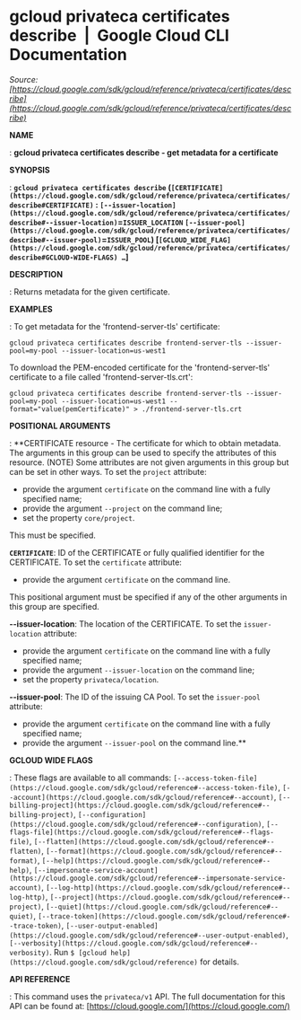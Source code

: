 # gcloud privateca certificates describe  |  Google Cloud CLI Documentation

*Source: [https://cloud.google.com/sdk/gcloud/reference/privateca/certificates/describe](https://cloud.google.com/sdk/gcloud/reference/privateca/certificates/describe)*

**NAME**

: **gcloud privateca certificates describe - get metadata for a certificate**

**SYNOPSIS**

: **`gcloud privateca certificates describe` (`[CERTIFICATE](https://cloud.google.com/sdk/gcloud/reference/privateca/certificates/describe#CERTIFICATE)` : `[--issuer-location](https://cloud.google.com/sdk/gcloud/reference/privateca/certificates/describe#--issuer-location)`=`ISSUER_LOCATION` `[--issuer-pool](https://cloud.google.com/sdk/gcloud/reference/privateca/certificates/describe#--issuer-pool)`=`ISSUER_POOL`) [`[GCLOUD_WIDE_FLAG](https://cloud.google.com/sdk/gcloud/reference/privateca/certificates/describe#GCLOUD-WIDE-FLAGS) …`]**

**DESCRIPTION**

: Returns metadata for the given certificate.

**EXAMPLES**

: To get metadata for the 'frontend-server-tls' certificate:

```
gcloud privateca certificates describe frontend-server-tls --issuer-pool=my-pool --issuer-location=us-west1
```

To download the PEM-encoded certificate for the 'frontend-server-tls'
certificate to a file called 'frontend-server-tls.crt':

```
gcloud privateca certificates describe frontend-server-tls --issuer-pool=my-pool --issuer-location=us-west1 --format="value(pemCertificate)" > ./frontend-server-tls.crt
```

**POSITIONAL ARGUMENTS**

: **CERTIFICATE resource - The certificate for which to obtain metadata. The
arguments in this group can be used to specify the attributes of this resource.
(NOTE) Some attributes are not given arguments in this group but can be set in
other ways.
To set the `project` attribute:

- provide the argument `certificate` on the command line with a fully
specified name;
- provide the argument `--project` on the command line;
- set the property `core/project`.

This must be specified.

**`CERTIFICATE`**:
ID of the CERTIFICATE or fully qualified identifier for the CERTIFICATE.
To set the `certificate` attribute:

- provide the argument `certificate` on the command line.

This positional argument must be specified if any of the other arguments in this
group are specified.

**--issuer-location**:
The location of the CERTIFICATE.
To set the `issuer-location` attribute:

- provide the argument `certificate` on the command line with a fully
specified name;
- provide the argument `--issuer-location` on the command line;
- set the property `privateca/location`.

**--issuer-pool**:
The ID of the issuing CA Pool.
To set the `issuer-pool` attribute:

- provide the argument `certificate` on the command line with a fully
specified name;
- provide the argument `--issuer-pool` on the command line.**

**GCLOUD WIDE FLAGS**

: These flags are available to all commands: `[--access-token-file](https://cloud.google.com/sdk/gcloud/reference#--access-token-file)`,
`[--account](https://cloud.google.com/sdk/gcloud/reference#--account)`, `[--billing-project](https://cloud.google.com/sdk/gcloud/reference#--billing-project)`,
`[--configuration](https://cloud.google.com/sdk/gcloud/reference#--configuration)`,
`[--flags-file](https://cloud.google.com/sdk/gcloud/reference#--flags-file)`,
`[--flatten](https://cloud.google.com/sdk/gcloud/reference#--flatten)`, `[--format](https://cloud.google.com/sdk/gcloud/reference#--format)`, `[--help](https://cloud.google.com/sdk/gcloud/reference#--help)`, `[--impersonate-service-account](https://cloud.google.com/sdk/gcloud/reference#--impersonate-service-account)`,
`[--log-http](https://cloud.google.com/sdk/gcloud/reference#--log-http)`,
`[--project](https://cloud.google.com/sdk/gcloud/reference#--project)`, `[--quiet](https://cloud.google.com/sdk/gcloud/reference#--quiet)`, `[--trace-token](https://cloud.google.com/sdk/gcloud/reference#--trace-token)`, `[--user-output-enabled](https://cloud.google.com/sdk/gcloud/reference#--user-output-enabled)`,
`[--verbosity](https://cloud.google.com/sdk/gcloud/reference#--verbosity)`.
Run `$ [gcloud help](https://cloud.google.com/sdk/gcloud/reference)` for details.

**API REFERENCE**

: This command uses the `privateca/v1` API. The full documentation for
this API can be found at: [https://cloud.google.com/](https://cloud.google.com/)